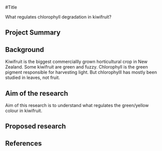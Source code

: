 #Title

What regulates chlorophyll degradation in kiwifruit?

## Project Summary
## Background
Kiwifruit is the biggest commerciallly grown horticultural crop in New Zealand. Some kiwifruit are green and fuzzy.
Chlorophyll is the green pigment responsible for harvesting light. But chlorophylll has mostly been studied in leaves, not fruit.

## Aim of the research
Aim of this research is to understand what regulates the green/yellow colour in kiwifruit.
## Proposed research
## References
